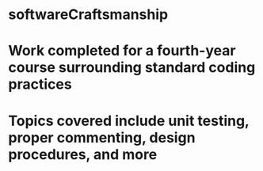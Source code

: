 # softwareCraftsmanship
# Work completed for a fourth-year course surrounding standard coding practices 
# Topics covered include unit testing, proper commenting, design procedures, and more
